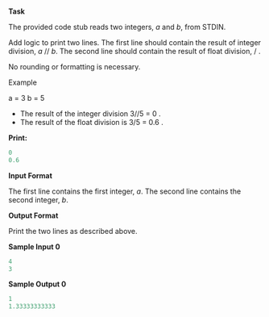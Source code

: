 ### 

**Task**

The provided code stub reads two integers, *a* and *b*, from STDIN.

Add logic to print two lines. The first line should contain the result of integer division, *a* // *b*. The second line should contain the result of float division,  / .

No rounding or formatting is necessary.

Example

a = 3 
b = 5

* The result of the integer division 3//5 = 0 .
* The result of the float division is 3/5 = 0.6 .

**Print:**

```python
0
0.6
```

**Input Format**

The first line contains the first integer, *a*.
The second line contains the second integer, *b*.

**Output Format**

Print the two lines as described above.

**Sample Input 0**

```python
4
3
```

**Sample Output 0**

```python
1
1.33333333333
```